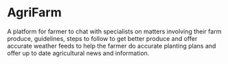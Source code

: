 # AgriFarm
 A platform for farmer to chat with specialists on matters involving their farm produce, guidelines, steps to follow to get better produce and offer accurate weather feeds to help the farmer do accurate planting plans and offer up to date agricultural news and information.
